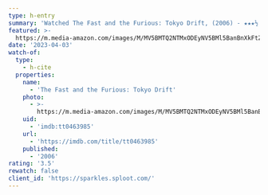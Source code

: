 ```yaml
---
type: h-entry
summary: 'Watched The Fast and the Furious: Tokyo Drift, (2006) - ★★★½'
featured: >-
  https://m.media-amazon.com/images/M/MV5BMTQ2NTMxODEyNV5BMl5BanBnXkFtZTcwMDgxMjA0MQ@@._V1_SX300.jpg
date: '2023-04-03'
watch-of:
  type:
    - h-cite
  properties:
    name:
      - 'The Fast and the Furious: Tokyo Drift'
    photo:
      - >-
        https://m.media-amazon.com/images/M/MV5BMTQ2NTMxODEyNV5BMl5BanBnXkFtZTcwMDgxMjA0MQ@@._V1_SX300.jpg
    uid:
      - 'imdb:tt0463985'
    url:
      - 'https://imdb.com/title/tt0463985'
    published:
      - '2006'
rating: '3.5'
rewatch: false
client_id: 'https://sparkles.sploot.com/'
---
```

